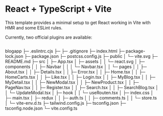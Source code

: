 # React + TypeScript + Vite

This template provides a minimal setup to get React working in Vite with HMR and some ESLint rules.

Currently, two official plugins are available:





```
```
blogapp
├─ .eslintrc.cjs
├─ 
├─ .gitignore
├─ index.html
├─ package-lock.json
├─ package.json
├─ postcss.config.js
├─ public
│  └─ vite.svg
├─ README.md
├─ src
│  ├─ App.tsx
│  ├─ assets
│  │  └─ react.svg
│  ├─ components
│  │  ├─ Navbar
│  │  │  └─ Navbar.tsx
│  │  └─ pages
│  │     ├─ About.tsx
│  │     ├─ Details.tsx
│  │     ├─ Error.tsx
│  │     ├─ Home.tsx
│  │     ├─ HomeCarts.tsx
│  │     ├─ Like.tsx
│  │     ├─ Login.tsx
│  │     ├─ MyBlog.tsx
│  │     ├─ MyDetail.tsx
│  │     ├─ NewModal.tsx
│  │     ├─ NewProduct.tsx
│  │     ├─ PageNav.tsx
│  │     ├─ Register.tsx
│  │     ├─ Search.tsx
│  │     ├─ SearchBlog.tsx
│  │     └─ UpdateModal.tsx
│  ├─ hook
│  │  └─ useRouten.tsx
│  ├─ index.css
│  ├─ main.tsx
│  ├─ redux
│  │  ├─ auth.ts
│  │  ├─ comments.ts
│  │  └─ store.ts
│  └─ vite-env.d.ts
├─ tailwind.config.js
├─ tsconfig.json
├─ tsconfig.node.json
└─ vite.config.ts

```